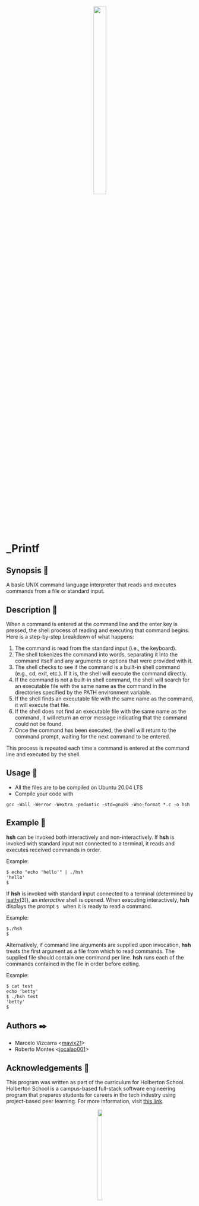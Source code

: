 <h1 align ="center">
<img src="https://assets.website-files.com/6105315644a26f77912a1ada/610540e8b4cd6969794fe673_Holberton_School_logo-04-04.svg" height="36%" width="26%">
</h1>

# _Printf

## Synopsis :page_facing_up:
A basic UNIX command language interpreter that reads and executes commands from a file or standard input.

## Description :speech_balloon:
When a command is entered at the command line and the enter key is pressed, the shell process of reading and executing that command begins. Here is a step-by-step breakdown of what happens:

  1. The command is read from the standard input (i.e., the keyboard).
  2. The shell tokenizes the command into words, separating it into the command itself and any arguments or options that were provided with it.
  3. The shell checks to see if the command is a built-in shell command (e.g., cd, exit, etc.). If it is, the shell will execute the command directly.
  4. If the command is not a built-in shell command, the shell will search for an executable file with the same name as the command in the directories specified by the   PATH environment variable.
  5. If the shell finds an executable file with the same name as the command, it will execute that file.
  6. If the shell does not find an executable file with the same name as the command, it will return an error message indicating that the command could not be found.
  7. Once the command has been executed, the shell will return to the command prompt, waiting for the next command to be entered.

This process is repeated each time a command is entered at the command line and executed by the shell.

## Usage :running:
+ All the files are to be compiled on Ubuntu 20.04 LTS
+ Compile your code with 
```
gcc -Wall -Werror -Wextra -pedantic -std=gnu89 -Wno-format *.c -o hsh

```
## Example :muscle:

**hsh** can be invoked both interactively and non-interactively. If **hsh** is invoked with standard input not connected to a terminal, it reads and executes received commands in order.

Example:

```
$ echo "echo 'hello'" | ./hsh
'hello'
$
```

If **hsh** is invoked with standard input connected to a terminal (determined by [isatty](https://linux.die.net/man/3/isatty)(3)), an *interactive* shell is opened. When executing interactively, **hsh** displays the prompt `$ ` when it is ready to read a command.

Example:

```
$./hsh
$
```

Alternatively, if command line arguments are supplied upon invocation, **hsh** treats the first argument as a file from which to read commands. The supplied file should contain one command per line. **hsh** runs each of the commands contained in the file in order before exiting.

Example:

```
$ cat test
echo 'betty'
$ ./hsh test
'betty'
$
```

## Authors :black_nib:

* Marcelo Vizcarra <[mavix21](https://github.com/mavix21)>
* Roberto Montes <[jocalao001](https://github.com/roberto-mv)>

## Acknowledgements :pray:

This program was written as part of the curriculum for Holberton School.
Holberton School is a campus-based full-stack software engineering program
that prepares students for careers in the tech industry using project-based
peer learning. For more information, visit [this link](https://www.holbertonschool.com/).

<p align ="center">
<img src="https://assets.website-files.com/6105315644a26f77912a1ada/610540e8b4cd6969794fe673_Holberton_School_logo-04-04.svg" height="25%" width="15%">
</p>
